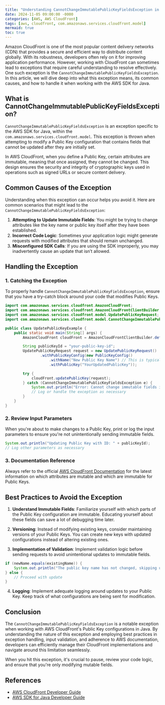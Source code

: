 ```yaml
---
title: "Understanding CannotChangeImmutablePublicKeyFieldsException in AWS CloudFront"
date: 2024-11-05 09:00:00 -0000
categories: [AWS, AWS CloudFront]
tags: [aws, cloudfront, com.amazonaws.services.cloudfront.model]
mermaid: true
toc: true
---
```



Amazon CloudFront is one of the most popular content delivery networks (CDN) that provides a secure and efficient way to distribute content globally. With its robustness, developers often rely on it for improving application performance. However, working with CloudFront can sometimes lead to exceptions that require careful understanding to resolve effectively. One such exception is the `CannotChangeImmutablePublicKeyFieldsException`. In this article, we will dive deep into what this exception means, its common causes, and how to handle it when working with the AWS SDK for Java.

## What is CannotChangeImmutablePublicKeyFieldsException?

`CannotChangeImmutablePublicKeyFieldsException` is an exception specific to the AWS SDK for Java, within the `com.amazonaws.services.cloudfront.model`. This exception is thrown when attempting to modify a Public Key configuration that contains fields that cannot be updated after they are initially set.

In AWS CloudFront, when you define a Public Key, certain attributes are immutable, meaning that once assigned, they cannot be changed. This design ensures the security and integrity of cryptographic keys used in operations such as signed URLs or secure content delivery.

## Common Causes of the Exception

Understanding when this exception can occur helps you avoid it. Here are common scenarios that might lead to the `CannotChangeImmutablePublicKeyFieldsException`:

1. **Attempting to Update Immutable Fields**: You might be trying to change attributes like the key name or public key itself after they have been established.
2. **Incorrect Code Logic**: Sometimes your application logic might generate requests with modified attributes that should remain unchanged.
3. **Misconfigured SDK Calls**: If you are using the SDK improperly, you may inadvertently cause an update that isn’t allowed.

## Handling the Exception

### 1. Catching the Exception

To properly handle `CannotChangeImmutablePublicKeyFieldsException`, ensure that you have a try-catch block around your code that modifies Public Keys.

```java
import com.amazonaws.services.cloudfront.AmazonCloudFront;
import com.amazonaws.services.cloudfront.AmazonCloudFrontClientBuilder;
import com.amazonaws.services.cloudfront.model.UpdatePublicKeyRequest;
import com.amazonaws.services.cloudfront.model.CannotChangeImmutablePublicKeyFieldsException;

public class UpdatePublicKeyExample {
    public static void main(String[] args) {
        AmazonCloudFront cloudFront = AmazonCloudFrontClientBuilder.defaultClient();

        String publicKeyId = "your-public-key-id";
        UpdatePublicKeyRequest request = new UpdatePublicKeyRequest()
                .withPublicKeyConfig(new PublicKeyConfig()
                    .withName("New Public Key Name") // This is typically immutable
                    .withPublicKey("YourUpdatedPublicKey"));

        try {
            cloudFront.updatePublicKey(request);
        } catch (CannotChangeImmutablePublicKeyFieldsException e) {
            System.out.println("Error: Cannot change immutable fields in the public key.");
            // Log or handle the exception as necessary
        }
    }
}
```

### 2. Review Input Parameters

When you're about to make changes to a Public Key, print or log the input parameters to ensure you're not unintentionally sending immutable fields.

```java
System.out.println("Updating Public Key with ID: " + publicKeyId);
// Log other parameters as necessary
```

### 3. Documentation Reference

Always refer to the official [AWS CloudFront Documentation](https://docs.aws.amazon.com/AmazonCloudFront/latest/DeveloperGuide/Introduction.html) for the latest information on which attributes are mutable and which are immutable for Public Keys.

## Best Practices to Avoid the Exception

1. **Understand Immutable Fields**: Familiarize yourself with which parts of the Public Key configuration are immutable. Educating yourself about these fields can save a lot of debugging time later.

2. **Versioning**: Instead of modifying existing keys, consider maintaining versions of your Public Keys. You can create new keys with updated configurations instead of altering existing ones.

3. **Implementation of Validation**: Implement validation logic before sending requests to avoid unintentional updates to immutable fields.

```java
if (newName.equals(existingName)) {
    System.out.println("The public key name has not changed, skipping update.");
} else {
    // Proceed with update
}
```

4. **Logging**: Implement adequate logging around updates to your Public Key. Keep track of what configurations are being sent for modification.

## Conclusion

The `CannotChangeImmutablePublicKeyFieldsException` is a notable exception when working with AWS CloudFront's Public Key configurations in Java. By understanding the nature of this exception and employing best practices in exception handling, input validation, and adherence to AWS documentation, developers can efficiently manage their CloudFront implementations and navigate around this limitation seamlessly.

When you hit this exception, it's crucial to pause, review your code logic, and ensure that you're only modifying mutable fields.

## References

- [AWS CloudFront Developer Guide](https://docs.aws.amazon.com/AmazonCloudFront/latest/DeveloperGuide/Introduction.html)
- [AWS SDK for Java Developer Guide](https://docs.aws.amazon.com/sdk-for-java/v1/developer-guide/home.html)